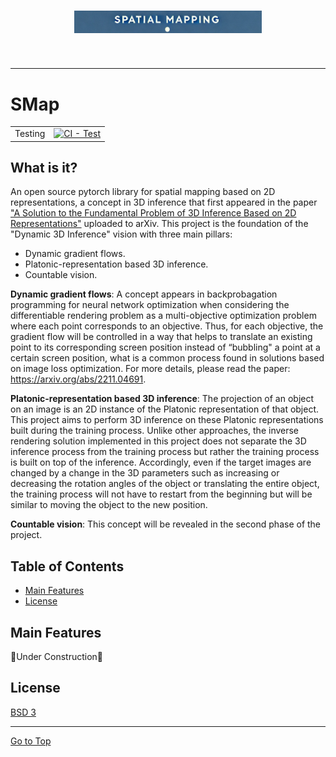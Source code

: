 <h1 align="center">
<img src="https://raw.githubusercontent.com/thienannguyen-cv/SMap/main/logo.png" width="300">
</h1><br>

-----------------

# SMap

| | |
| --- | --- |
| Testing | [![CI - Test](https://img.shields.io/badge/Unit_Tests-failed-red)]()|

## What is it?
An open source pytorch library for spatial mapping based on 2D representations, a concept in 3D inference that first appeared in the paper ["A Solution to the Fundamental Problem of 3D Inference Based on 2D Representations"](https://arxiv.org/abs/2211.04691) uploaded to arXiv. This project is the foundation of the "Dynamic 3D Inference" vision with three main pillars: 
 - Dynamic gradient flows. 
 - Platonic-representation based 3D inference. 
 - Countable vision. 

**Dynamic gradient flows**: A concept appears in backprobagation programming for neural network optimization when considering the differentiable rendering problem as a multi-objective optimization problem where each point corresponds to an objective. Thus, for each objective, the gradient flow will be controlled in a way that helps to translate an existing point to its corresponding screen position instead of “bubbling" a point at a certain screen position, what is a common process found in solutions based on image loss optimization. 
For more details, please read the paper: https://arxiv.org/abs/2211.04691. 

**Platonic-representation based 3D inference**: The projection of an object on an image is an 2D instance of the Platonic representation of that object. This project aims to perform 3D inference on these Platonic representations built during the training process. Unlike other approaches, the inverse rendering solution implemented in this project does not separate the 3D inference process from the training process but rather the training process is built on top of the inference. Accordingly, even if the target images are changed by a change in the 3D parameters such as increasing or decreasing the rotation angles of the object or translating the entire object, the training process will not have to restart from the beginning but will be similar to moving the object to the new position. 

**Countable vision**: This concept will be revealed in the second phase of the project. 

## Table of Contents

- [Main Features](#main-features)
- [License](#license)

## Main Features
🚧Under Construction🚧

## License
[BSD 3](LICENSE)

<hr>

[Go to Top](#table-of-contents)
